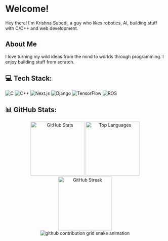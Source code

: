 # Welcome! 

Hey there! I'm Krishna Subedi, a guy who likes robotics, AI, building stuff with C/C++ and web development.

## About Me
I love turning my wild ideas from the mind to worlds through programming. I enjoy building stuff from scratch.
 

## 💻 Tech Stack:
![C](https://img.shields.io/badge/c-%2300599C.svg?style=for-the-badge&logo=c&logoColor=white) 
![C++](https://img.shields.io/badge/c++-%2300599C.svg?style=for-the-badge&logo=c%2B%2B&logoColor=white)
![Next.js](https://img.shields.io/badge/Next.js-000000?style=for-the-badge&logo=next.js&logoColor=white)
![Django](https://img.shields.io/badge/django-%23092E20.svg?style=for-the-badge&logo=django&logoColor=white) 
![TensorFlow](https://img.shields.io/badge/TensorFlow-FF6F00?style=for-the-badge&logo=tensorflow&logoColor=white) 
![ROS](https://img.shields.io/badge/ROS-22314E?style=for-the-badge&logo=ros&logoColor=white)

## 📊 GitHub Stats:
<div align="center">
  <img src="https://github-readme-stats.vercel.app/api?username=Luke23-45&show_icons=true&count_private=true&title_color=72A6FD&icon_color=bb2acf&text_color=38BDAD&bg_color=FFFFFF00" alt="GitHub Stats" height="170" />
  <img src="https://github-readme-stats.vercel.app/api/top-langs/?username=Luke23-45&layout=compact&theme=tokyonight&hide=php&langs_count=8&bg_color=FFFFFF00" alt="Top Languages" height="170" />
</div>

<div align="center">
  <img src="https://nirzak-streak-stats.vercel.app/?user=Luke23-45&show_icons=true&title_color=72A6FD&icon_color=bb2acf&text_color=38BDAD&bg_color=FFFFFF00&theme=dark&hide_border=false" alt="GitHub Streak" height="170" />
</div>

<div align="center">
  <picture>
    <source media="(prefers-color-scheme: dark)" srcset="https://raw.githubusercontent.com/Luke23-45/Luke23-45/output/github-contribution-grid-snake-dark.svg">
    <source media="(prefers-color-scheme: light)" srcset="https://raw.githubusercontent.com/Luke23-45/Luke23-45/output/github-contribution-grid-snake.svg">
    <img alt="github contribution grid snake animation" src="https://raw.githubusercontent.com/Luke23-45/Luke23-45/output/github-contribution-grid-snake.svg">
  </picture>
</div>


<!-- ## 🌐 Let's Connect

I'm always looking to connect with fellow developers, tech enthusiasts, and open-source contributors. You can find me on social media platforms like Twitter and LinkedIn. Let's geek out together!

[![LinkedIn](https://img.shields.io/badge/LinkedIn-%230077B5.svg?logo=linkedin&logoColor=white)](https://www.linkedin.com/in/sokebat/)
[![Instagram](https://img.shields.io/badge/Instagram-%23E4405F.svg?logo=Instagram&logoColor=white)](https://www.instagram.com/sokebat/) 
[![Facebook](https://img.shields.io/badge/Facebook-%231877F2.svg?logo=Facebook&logoColor=white)](https://www.facebook.com/profile.php?id=100084561798504)
<div align="center">
  <img src="https://komarev.com/ghpvc/?username=sokebat&style=for-the-badge" alt="Profile Views"/>
</div> -->


 
